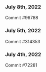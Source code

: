 ### July 8th, 2022

Commit #96788

### July 5th, 2022

Commit #314353


### July 4th, 2022

Commit #72281

